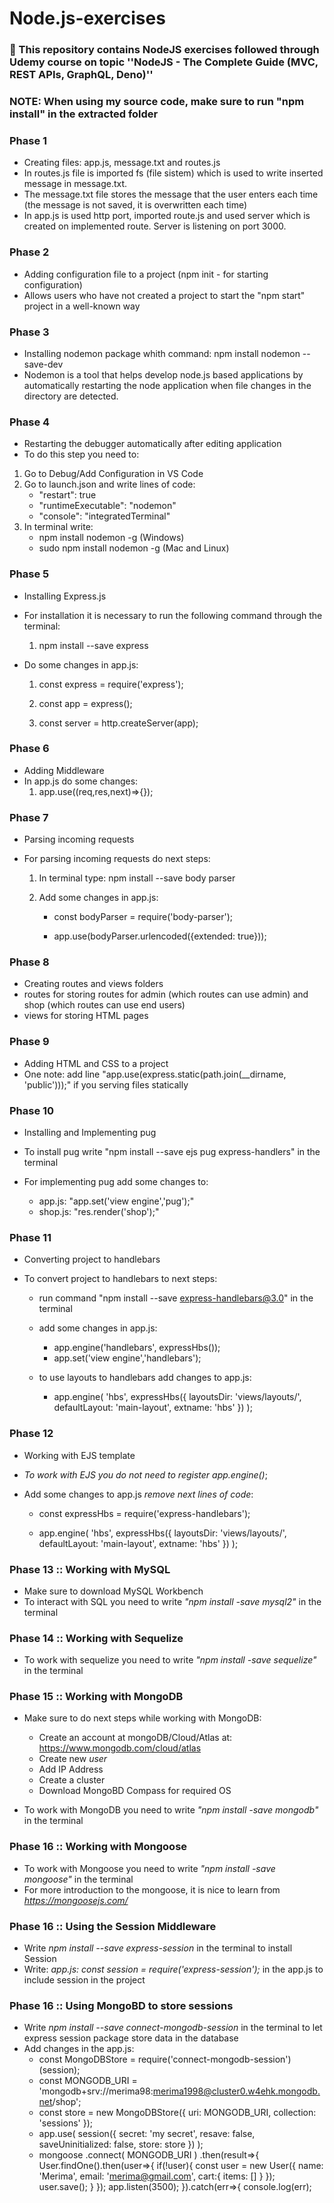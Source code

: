 # Node.js-exercises
### 📝 This repository contains NodeJS exercises followed through Udemy course on topic ''NodeJS - The Complete Guide (MVC, REST APIs, GraphQL, Deno)''

### NOTE: When using my source code, make sure to run "npm install" in the extracted folder


### Phase 1
- Creating files: app.js, message.txt and routes.js
- In routes.js file is imported fs (file sistem) which is used to write inserted message in message.txt. 
- The message.txt file stores the message that the user enters each time (the message is not saved, it is overwritten each time)
- In app.js is used http port, imported route.js and used server which is created on implemented route. Server is listening on port 3000. 

### Phase 2
- Adding configuration file to a project (npm init - for starting configuration)
- Allows users who have not created a project to start the "npm start" project in a well-known way

### Phase 3
- Installing nodemon package whith command: npm install nodemon --save-dev
- Nodemon is a tool that helps develop node.js based applications by automatically restarting the node application when file changes in the directory are detected.

### Phase 4

- Restarting the debugger automatically after editing application
- To do this step you need to:
1. Go to Debug/Add Configuration in VS Code
2. Go to launch.json and write lines of code:
   - "restart": true
   - "runtimeExecutable": "nodemon"
   - "console": "integratedTerminal"
3. In terminal write:
   - npm install nodemon -g (Windows)   
   - sudo npm install nodemon -g (Mac and Linux) 
   
### Phase 5
- Installing Express.js
- For installation it is necessary to run the following command through the terminal:

  1. npm install --save express
  
- Do some changes in app.js:

  1. const  express = require('express');

  2. const  app = express();

  3. const server = http.createServer(app);   
  
### Phase 6
- Adding Middleware 
- In app.js do some changes:
  1. app.use((req,res,next)=>{});
  
### Phase 7

- Parsing incoming requests

- For parsing incoming requests do next steps:
  
  1. In terminal type: npm install --save body parser
  
  2. Add some changes in app.js:
     
	 - const bodyParser = require('body-parser');

     - app.use(bodyParser.urlencoded({extended: true}));
	 
### Phase 8

- Creating routes and views folders
- routes for storing routes for admin (which routes can use admin) and shop (which routes can use end users)
- views for storing HTML pages

### Phase 9

- Adding HTML and CSS to a project
- One note: add line "app.use(express.static(path.join(__dirname, 'public')));" if you serving files statically

### Phase 10

- Installing and Implementing pug

- To install pug write "npm install --save ejs pug express-handlers" in the terminal

- For implementing pug add some changes to:
  
  - app.js: "app.set('view engine','pug');"
  - shop.js: "res.render('shop');"
  
### Phase 11

- Converting project to handlebars

- To convert project to handlebars to next steps:
  
  - run command "npm install --save express-handlebars@3.0" in the terminal
  
  - add some changes in app.js:
     
	- app.engine('handlebars', expressHbs());
	- app.set('view engine','handlebars');

  - to use layouts to handlebars add changes to app.js:
    
	- app.engine(
	  'hbs',
	  expressHbs({
		layoutsDir: 'views/layouts/',
		defaultLayout: 'main-layout',
		extname: 'hbs'
	  })
	);
	

### Phase 12

- Working with EJS template

- *To work with EJS you do not need to register app.engine()*;

- Add some changes to app.js *remove next lines of code*:
 
  - const expressHbs = require('express-handlebars');
  
  - app.engine(
	  'hbs',
	   expressHbs({
	   layoutsDir: 'views/layouts/',
	   defaultLayout: 'main-layout',
	   extname: 'hbs'
	  })
	);
 
### Phase 13 :: Working with MySQL

- Make sure to download MySQL Workbench
- To interact with SQL you need to write *"npm install -save mysql2"* in the terminal


### Phase 14 :: Working with Sequelize

- To work with sequelize you need to write *"npm install -save sequelize"* in the terminal


### Phase 15 :: Working with MongoDB

- Make sure to do next steps while working with MongoDB:
  
  - Create an account at mongoDB/Cloud/Atlas at: https://www.mongodb.com/cloud/atlas
  - Create new *user*
  - Add IP Address
  - Create a cluster
  - Download MongoBD Compass for required OS
  
- To work with MongoDB you need to write *"npm install -save mongodb"* in the terminal

### Phase 16 :: Working with Mongoose

- To work with Mongoose you need to write *"npm install -save mongoose"* in the terminal
- For more introduction to the mongoose, it is nice to learn from *https://mongoosejs.com/*

### Phase 16 :: Using the Session Middleware

- Write *npm install --save express-session* in the terminal to install Session
- Write: *app.js: const session = require('express-session');* in the app.js to include session in the project

### Phase 16 :: Using MongoBD to store sessions

- Write *npm install --save connect-mongodb-session* in the terminal to let express session package store data in the database
- Add changes in the app.js:
	- const MongoDBStore = require('connect-mongodb-session')(session);
	- const MONGODB_URI =   'mongodb+srv://merima98:merima1998@cluster0.w4ehk.mongodb.net/shop';
	- const store = new MongoDBStore({
    uri: MONGODB_URI,
    collection: 'sessions'
	});
	- app.use(
    session({
        secret: 'my secret', 
        resave: false, 
        saveUninitialized: false,
        store: store
    })
	);
	- mongoose
	.connect(
		MONGODB_URI
		)
	.then(result=>{
		User.findOne().then(user=>{
			if(!user){
				const user = new User({
					name: 'Merima',
					email: 'merima@gmail.com',
					cart:{
						items: []
					}
				});
				user.save();
			}
		});
		app.listen(3500);
	}).catch(err=>{
		console.log(err);
 



	 
  
  
